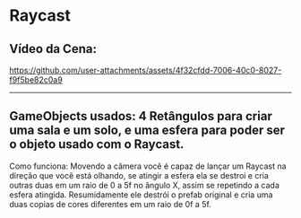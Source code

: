 # Raycast

## Vídeo da Cena:

https://github.com/user-attachments/assets/4f32cfdd-7006-40c0-8027-f9f5be82c0a9

----
GameObjects usados: 4 Retângulos para criar uma sala e um solo, e uma esfera para poder ser o objeto usado com o Raycast.
---

Como funciona: Movendo a câmera você é capaz de lançar um Raycast na direção que você está olhando, se atingir a esfera ela se destroi e cria outras duas em um raio de 0 a 5f no ângulo X, assim se repetindo a cada esfera atingida.
Resumidamente ele destrói o prefab original e cria uma duas copias de cores diferentes em um raio de 0f a 5f.
